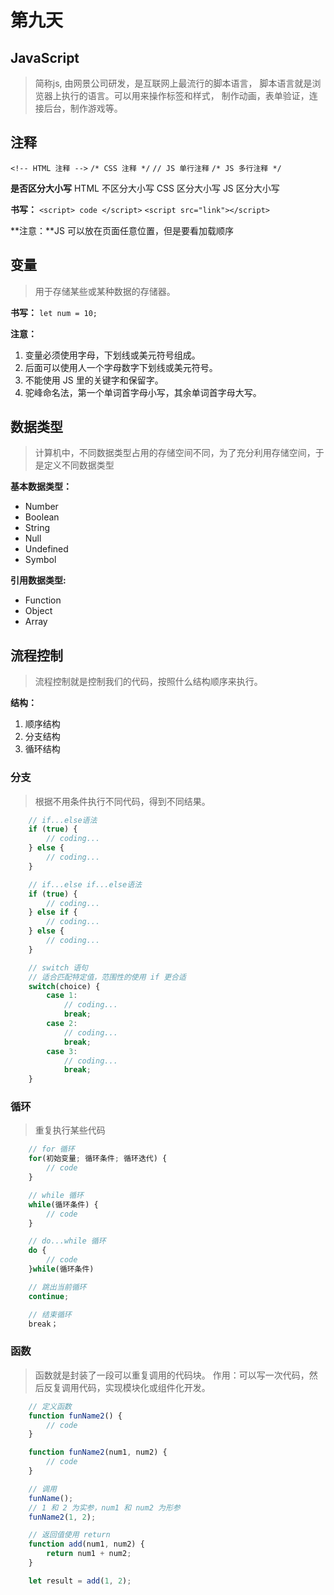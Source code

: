 # 第九天

## JavaScript
> 简称js, 由网景公司研发，是互联网上最流行的脚本语言，
> 脚本语言就是浏览器上执行的语言。可以用来操作标签和样式，
> 制作动画，表单验证，连接后台，制作游戏等。

## 注释
`<!-- HTML 注释 -->`
`/* CSS 注释 */`
`// JS 单行注释`
`/* JS 多行注释 */`

**是否区分大小写**
    HTML 不区分大小写
    CSS 区分大小写
    JS 区分大小写

**书写：**
    `<script> code </script>`
    `<script src="link"></script>`

**注意：**JS 可以放在页面任意位置，但是要看加载顺序


## 变量
> 用于存储某些或某种数据的存储器。

**书写：**
`let num = 10;`

**注意：**
1. 变量必须使用字母，下划线或美元符号组成。
2. 后面可以使用人一个字母数字下划线或美元符号。
3. 不能使用 JS 里的关键字和保留字。
4. 驼峰命名法，第一个单词首字母小写，其余单词首字母大写。

## 数据类型
> 计算机中，不同数据类型占用的存储空间不同，为了充分利用存储空间，于是定义不同数据类型

**基本数据类型：**
- Number
- Boolean
- String
- Null
- Undefined
- Symbol

**引用数据类型:**
- Function
- Object
- Array

## 流程控制
> 流程控制就是控制我们的代码，按照什么结构顺序来执行。

**结构：**
1. 顺序结构
2. 分支结构
3. 循环结构

### 分支
> 根据不用条件执行不同代码，得到不同结果。

```js
    // if...else语法
    if (true) {
        // coding...
    } else {
        // coding...
    }

    // if...else if...else语法
    if (true) {
        // coding...
    } else if {
        // coding...
    } else {
        // coding...
    }

    // switch 语句
    // 适合匹配特定值，范围性的使用 if 更合适
    switch(choice) {
        case 1:
            // coding...
            break;
        case 2:
            // coding...
            break;
        case 3:
            // coding...
            break;
    }

```

### 循环
> 重复执行某些代码

```js
    // for 循环
    for(初始变量; 循环条件; 循环迭代) {
        // code
    }

    // while 循环
    while(循环条件) {
        // code
    }

    // do...while 循环
    do {
        // code
    }while(循环条件)

    // 跳出当前循环
    continue;

    // 结束循环
    break；
```

### 函数
> 函数就是封装了一段可以重复调用的代码块。
> 作用：可以写一次代码，然后反复调用代码，实现模块化或组件化开发。

```js
    // 定义函数
    function funName2() {
        // code
    }

    function funName2(num1, num2) {
        // code
    }

    // 调用
    funName();
    // 1 和 2 为实参，num1 和 num2 为形参
    funName2(1, 2);

    // 返回值使用 return
    function add(num1, num2) {
        return num1 + num2;
    }

    let result = add(1, 2);
```